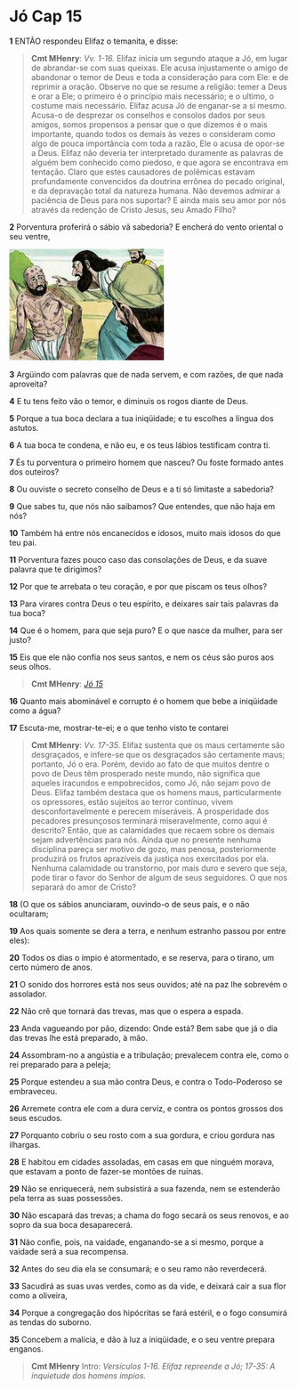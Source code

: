 # Jó Cap 15

**1** 	ENTÃO respondeu Elifaz o temanita, e disse:

> **Cmt MHenry**: *Vv. 1-16.* Elifaz inicia um segundo ataque a Jó, em lugar de abrandar-se com suas queixas. Ele acusa injustamente o amigo de abandonar o temor de Deus e toda a consideração para com Ele: e de reprimir a oração. Observe no que se resume a religião: temer a Deus e orar a Ele; o primeiro é o princípio mais necessário; e o ultimo, o costume mais necessário. Elifaz acusa Jó de enganar-se a si mesmo. Acusa-o de desprezar os conselhos e consolos dados por seus amigos, somos propensos a pensar que o que dizemos é o mais importante, quando todos os demais às vezes o consideram como algo de pouca importância com toda a razão, Ele o acusa de opor-se a Deus. Elifaz não deveria ter interpretado duramente as palavras de alguém bem conhecido como piedoso, e que agora se encontrava em tentação. Claro que estes causadores de polêmicas estavam profundamente convencidos da doutrina errônea do pecado original, e da depravação total da natureza humana. Não devemos admirar a paciência de Deus para nos suportar? E ainda mais seu amor por nós através da redenção de Cristo Jesus, seu Amado Filho?

**2** 	Porventura proferirá o sábio vã sabedoria? E encherá do vento oriental o seu ventre,

![](../Images/SweetPublishing/18-15-1.jpg) 

**3** 	Argüindo com palavras que de nada servem, e com razões, de que nada aproveita?

**4** 	E tu tens feito vão o temor, e diminuis os rogos diante de Deus.

**5** 	Porque a tua boca declara a tua iniqüidade; e tu escolhes a língua dos astutos.

**6** 	A tua boca te condena, e não eu, e os teus lábios testificam contra ti.

**7** 	És tu porventura o primeiro homem que nasceu? Ou foste formado antes dos outeiros?

**8** 	Ou ouviste o secreto conselho de Deus e a ti só limitaste a sabedoria?

**9** 	Que sabes tu, que nós não saibamos? Que entendes, que não haja em nós?

**10** 	Também há entre nós encanecidos e idosos, muito mais idosos do que teu pai.

**11** 	Porventura fazes pouco caso das consolações de Deus, e da suave palavra que te dirigimos?

**12** 	Por que te arrebata o teu coração, e por que piscam os teus olhos?

**13** 	Para virares contra Deus o teu espírito, e deixares sair tais palavras da tua boca?

**14** 	Que é o homem, para que seja puro? E o que nasce da mulher, para ser justo?

**15** 	Eis que ele não confia nos seus santos, e nem os céus são puros aos seus olhos.

> **Cmt MHenry**: *[Jó 15](../18A-Jo/15.md#0)*

**16** 	Quanto mais abominável e corrupto é o homem que bebe a iniqüidade como a água?

**17** 	Escuta-me, mostrar-te-ei; e o que tenho visto te contarei

> **Cmt MHenry**: *Vv. 17-35.* Elifaz sustenta que os maus certamente são desgraçados, e infere-se que os desgraçados são certamente maus; portanto, Jó o era. Porém, devido ao fato de que muitos dentre o povo de Deus têm prosperado neste mundo, não significa que aqueles iracundos e empobrecidos, como Jó, não sejam povo de Deus. Elifaz também destaca que os homens maus, particularmente os opressores, estão sujeitos ao terror contínuo, vivem desconfortavelmente e perecem miseráveis. A prosperidade dos pecadores presunçosos terminará miseravelmente, como aqui é descrito? Então, que as calamidades que recaem sobre os demais sejam advertências para nós. Ainda que no presente nenhuma disciplina pareça ser motivo de gozo, mas penosa, posteriormente produzirá os frutos aprazíveis da justiça nos exercitados por ela. Nenhuma calamidade ou transtorno, por mais duro e severo que seja, pode tirar o favor do Senhor de algum de seus seguidores. O que nos separará do amor de Cristo?

**18** 	(O que os sábios anunciaram, ouvindo-o de seus pais, e o não ocultaram;

**19** 	Aos quais somente se dera a terra, e nenhum estranho passou por entre eles):

**20** 	Todos os dias o ímpio é atormentado, e se reserva, para o tirano, um certo número de anos.

**21** 	O sonido dos horrores está nos seus ouvidos; até na paz lhe sobrevém o assolador.

**22** 	Não crê que tornará das trevas, mas que o espera a espada.

**23** 	Anda vagueando por pão, dizendo: Onde está? Bem sabe que já o dia das trevas lhe está preparado, à mão.

**24** 	Assombram-no a angústia e a tribulação; prevalecem contra ele, como o rei preparado para a peleja;

**25** 	Porque estendeu a sua mão contra Deus, e contra o Todo-Poderoso se embraveceu.

**26** 	Arremete contra ele com a dura cerviz, e contra os pontos grossos dos seus escudos.

**27** 	Porquanto cobriu o seu rosto com a sua gordura, e criou gordura nas ilhargas.

**28** 	E habitou em cidades assoladas, em casas em que ninguém morava, que estavam a ponto de fazer-se montões de ruínas.

**29** 	Não se enriquecerá, nem subsistirá a sua fazenda, nem se estenderão pela terra as suas possessões.

**30** 	Não escapará das trevas; a chama do fogo secará os seus renovos, e ao sopro da sua boca desaparecerá.

**31** 	Não confie, pois, na vaidade, enganando-se a si mesmo, porque a vaidade será a sua recompensa.

**32** 	Antes do seu dia ela se consumará; e o seu ramo não reverdecerá.

**33** 	Sacudirá as suas uvas verdes, como as da vide, e deixará cair a sua flor como a oliveira,

**34** 	Porque a congregação dos hipócritas se fará estéril, e o fogo consumirá as tendas do suborno.

**35** 	Concebem a malícia, e dão à luz a iniqüidade, e o seu ventre prepara enganos.


> **Cmt MHenry** Intro: *Versículos 1-16. Elifaz repreende a Jó; 17-35: A inquietude dos homens ímpios.*